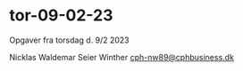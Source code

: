 # tor-09-02-23
Opgaver fra torsdag d. 9/2 2023

Nicklas Waldemar Seier Winther
cph-nw89@cphbusiness.dk
